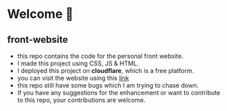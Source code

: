 # Welcome 👋
## front-website
- this repo contains the code for the personal front website.
- I made this project using CSS, JS & HTML.
- I deployed this project on **cloudflare**, which is a free platform.
- you can visit the website using this [link](https://front-website-6de.pages.dev/)
- this repo still have some bugs which I am trying to chase down.
- If you have any suggestions for the enhancement or want to contribute to this repo,
your contributions are welcome.

